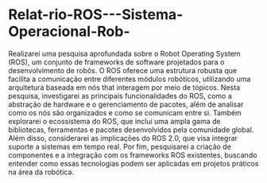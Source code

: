 # Relat-rio-ROS---Sistema-Operacional-Rob-

Realizarei uma pesquisa aprofundada sobre o Robot Operating System (ROS), um conjunto de frameworks de software projetados para o desenvolvimento de robôs. O ROS oferece uma estrutura robusta que facilita a comunicação entre diferentes módulos robóticos, utilizando uma arquitetura baseada em nós that interagem por meio de tópicos. Nesta pesquisa, investigarei as principais funcionalidades do ROS, como a abstração de hardware e o gerenciamento de pacotes, além de analisar como os nós são organizados e como se comunicam entre si. Também explorarei o ecossistema do ROS, que inclui uma ampla gama de bibliotecas, ferramentas e pacotes desenvolvidos pela comunidade global. Além disso, considerarei as implicações do ROS 2.0, que visa integrar suporte a sistemas em tempo real. Por fim, pesquisarei a criação de componentes e a integração com os frameworks ROS existentes, buscando entender como essas tecnologias podem ser aplicadas em projetos práticos na área da robótica.
